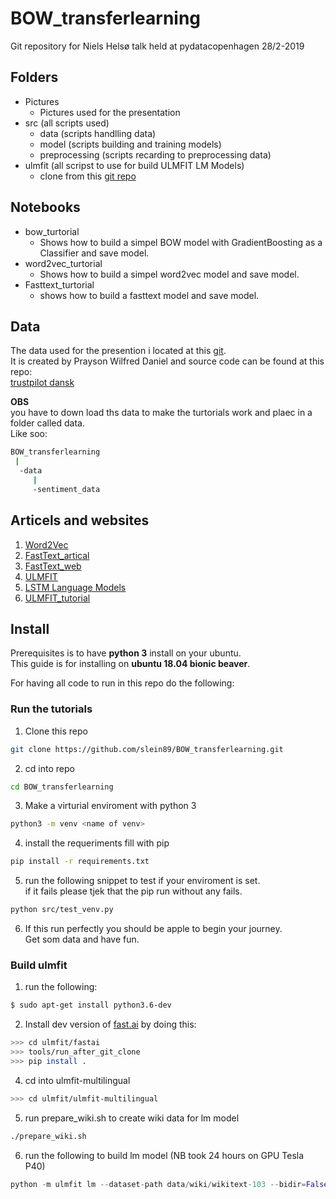 # BOW_transferlearning

Git repository for Niels Helsø talk held at pydatacopenhagen 28/2-2019  

## Folders

* Pictures
  * Pictures used for the presentation
* src (all scripts used)
  * data (scripts handlling data)
  * model (scripts building and training models)
  * preprocessing (scripts recarding to preprocessing data)
* ulmfit (all scripst to use for build ULMFIT LM Models)
  * clone from this [git repo](https://github.com/n-waves/ulmfit-multilingual)

## Notebooks

* bow_turtorial
  * Shows how to build a simpel BOW model with GradientBoosting as a Classifier and save model. 
* word2vec_turtorial
  * Shows how to build a simpel word2vec model and save model.
* Fasttext_turtorial
  * shows how to build a fasttext model and save model.

## Data

The data used for the presention i located at this [git](https://github.com/Proteusiq/dksentimentapi/blob/master/app/data/sentiment_data).  
It is created by Prayson Wilfred Daniel and source code can be found at this repo:  
[trustpilot dansk](https://github.com/Proteusiq/dksentimentapi)  

**OBS**  
you have to down load ths data to make the turtorials work and plaec in a folder called data.  
Like soo:  
```bash
BOW_transferlearning  
 |  
  -data  
     |  
     -sentiment_data  
```


## Articels and websites

1. [Word2Vec](https://arxiv.org/pdf/1301.3781.pdf)
2. [FastText_artical](https://arxiv.org/pdf/1607.01759.pdf)
3. [FastText_web](https://fasttext.cc/)
4. [ULMFIT](http://nlp.fast.ai/classification/2018/05/15/introducting-ulmfit.html)
5. [LSTM Language Models](https://arxiv.org/pdf/1708.02182.pdf)
6. [ULMFIT_tutorial](https://www.analyticsvidhya.com/blog/2018/11/tutorial-text-classification-ulmfit-fastai-library/)

## Install

Prerequisites is to have **python 3** install on your ubuntu.  
This guide is for installing on **ubuntu 18.04 bionic beaver**.  

For having all code to run in this repo do the following:  

### Run the tutorials

1. Clone this repo

```bash
git clone https://github.com/slein89/BOW_transferlearning.git
```

2. cd into repo

```bash
cd BOW_transferlearning
```

3. Make a virturial enviroment with python 3

```bash
python3 -m venv <name of venv>
```

4. install the requeriments fill with pip

```bash
pip install -r requirements.txt
```

5. run the following snippet to test if your enviroment is set.  
if it fails please tjek that the pip run without any fails. 

```bash
python src/test_venv.py
```

6. If this run perfectly you should be apple to begin your journey.  
Get som data and have fun.

### Build ulmfit
1. run the following:
```bash
$ sudo apt-get install python3.6-dev
```
2. Install dev version of [fast.ai](https://github.com/fastai/fastai#developer-install) by doing this:
```bash
>>> cd ulmfit/fastai
>>> tools/run_after_git_clone
>>> pip install .
```
4. cd into ulmfit-multilingual
```bash
>>> cd ulmfit/ulmfit-multilingual
```
5. run prepare_wiki.sh to create wiki data for lm model
```Bash
./prepare_wiki.sh
```
6. run  the following to build lm model (NB took 24 hours on GPU Tesla P40)
```python
python -m ulmfit lm --dataset-path data/wiki/wikitext-103 --bidir=False --qrnn=False --tokenizer=vf --name 'bs40' --bs=40 --cuda-id=0  -  train 20 --drop-mult=0.9
```